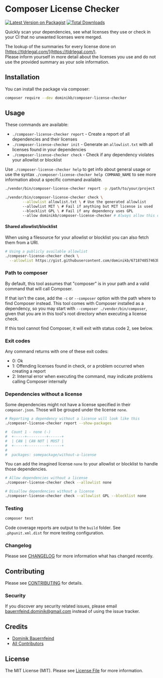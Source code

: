 # Composer License Checker

[![Latest Version on Packagist](https://img.shields.io/packagist/v/dominikb/composer-license-checker.svg?style=flat-square)](https://packagist.org/packages/dominikb/composer-license-checker)
[![Total Downloads](https://img.shields.io/packagist/dt/dominikb/composer-license-checker.svg?style=flat-square)](https://packagist.org/packages/dominikb/composer-license-checker)

Quickly scan your dependencies, see what licenses they use or check in your CI that no unwanted licenses were merged.

The lookup of the summaries for every license done on [https://tldrlegal.com/](https://tldrlegal.com/).  
Please inform yourself in more detail about the licenses you use and do not use the provided summary as your sole information.

## Installation

You can install the package via composer:

```bash
composer require --dev dominikb/composer-license-checker
```

## Usage

These commands are available:
- `./composer-license-checker report` - Create a report of all dependencies and their licenses
- `./composer-license-checker init` - Generate an `allowlist.txt` with all licenses found in your dependencies
- `./composer-license-checker check` - Check if any dependency violates your allowlist or blocklist

Use `./composer-license-checker help` to get info about general usage or use the syntax `./composer-license-checker help COMMAND_NAME` to see more information about a specific command available. 

```bash
./vendor/bin/composer-license-checker report -p /path/to/your/project -c /path/to/composer.phar

./vendor/bin/composer-license-checker check \
        --allowlist allowlist.txt \ # Use the generated allowlist
        --allowlist MIT \ # Fail if anything but MIT license is used
        --blocklist GPL \ # Fail if any dependency uses GPL
        --allow dominikb/composer-license-checker # Always allow this dependency regardless of its license
```

#### Shared allowlist/blocklist

When using a filesource for your allowlist or blocklist you can also fetch them from a URI.

```bash
# Using a publicly available allowlist
./composer-license-checker check \
  --allowlist https://gist.githubusercontent.com/dominikb/671874857463bb08bab094edde20b8ca/raw/d415a9f96d9101205054e685eb61674393214b3f/allowlist.txt
```

### Path to composer

By default, this tool assumes that "composer" is in your path and a valid command that will call Composer.

If that isn't the case, add the `-c` or `--composer` option with the path where to find Composer instead.
This tool comes with Composer installed as a dependency, so you may start with `--composer ./vendor/bin/composer`, given that you are in this tool's root directory when executing a license check.

If this tool cannot find Composer, it will exit with status code 2, see below.

### Exit codes

Any command returns with one of these exit codes:

- 0: Ok
- 1: Offending licenses found in check, or a problem occurred when creating a report
- 2: Internal error when executing the command, may indicate problems calling Composer internally

### Dependencies without a license

Some dependencies might not have a license specified in their `composer.json`.
Those will be grouped under the license `none`.

```bash
# Reporting a dependency without a license will look like this
./composer-license-checker report --show-packages

#  Count 1 - none (-)
#  +-----+---------+------+
#  | CAN | CAN NOT | MUST |
#  +-----+---------+------+
#
#  packages: somepackage/without-a-license
```

You can add the imagined license `none` to your allowlist or blocklist to handle those dependencies.

```bash
# Allow dependencies without a license
./composer-license-checker check --allowlist none

# Disallow dependencies without a license
./composer-license-checker check --allowlist GPL --blocklist none
```

### Testing

``` bash
composer test
```

Code coverage reports are output to the `build` folder. See `.phpunit.xml.dist` for more testing configuration.

### Changelog

Please see [CHANGELOG](CHANGELOG.md) for more information what has changed recently.

## Contributing

Please see [CONTRIBUTING](CONTRIBUTING.md) for details.

### Security

If you discover any security related issues, please email bauernfeind.dominik@gmail.com instead of using the issue tracker.

## Credits

- [Dominik Bauernfeind](https://github.com/dominikb)
- [All Contributors](../../contributors)

## License

The MIT License (MIT). Please see [License File](LICENSE.md) for more information.
